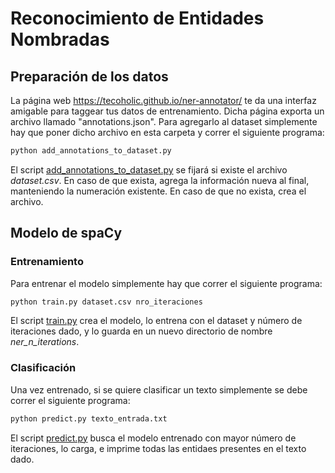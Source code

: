 # Reconocimiento de Entidades Nombradas

## Preparación de los datos

La página web https://tecoholic.github.io/ner-annotator/ te da una interfaz amigable para taggear tus datos de entrenamiento. Dicha página exporta un archivo llamado "annotations.json". Para agregarlo al dataset simplemente hay que poner dicho archivo en esta carpeta y correr el siguiente programa:

```bash
python add_annotations_to_dataset.py
```

El script <a href="https://github.com/santifiorino/spanish_ner/blob/main/add_annotations_to_dataset.py">add_annotations_to_dataset.py</a> se fijará si existe el archivo _dataset.csv_. En caso de que exista, agrega la información nueva al final, manteniendo la numeración existente. En caso de que no exista, crea el archivo.

## Modelo de spaCy

### Entrenamiento

Para entrenar el modelo simplemente hay que correr el siguiente programa:

```bash
python train.py dataset.csv nro_iteraciones
```

El script <a href="https://github.com/santifiorino/spanish_ner/blob/main/train.py">train.py</a> crea el modelo, lo entrena con el dataset y número de iteraciones dado, y lo guarda en un nuevo directorio de nombre _ner_n_iterations_.

### Clasificación

Una vez entrenado, si se quiere clasificar un texto simplemente se debe correr el siguiente programa:

```bash
python predict.py texto_entrada.txt
```

El script <a href="https://github.com/santifiorino/spanish_ner/blob/main/predict.py">predict.py</a> busca el modelo entrenado con mayor número de iteraciones, lo carga, e imprime todas las entidaes presentes en el texto dado.

